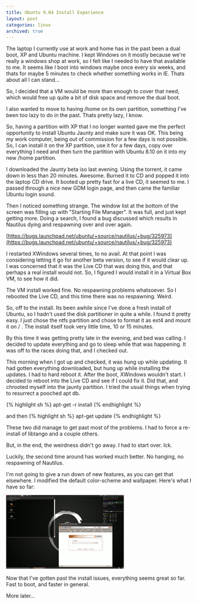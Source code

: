 ```yaml
---
title: Ubuntu 9.04 Install Experience
layout: post
categories: linux
archived: true
---
```

The laptop I currently use at work and home has in the past been a dual boot, XP and Ubuntu machine. I kept Windows on it mostly because we're really a windows shop at work, so I felt like I needed to have that available to me. It seems like I boot into windows maybe once every six weeks, and thats for maybe 5 minutes to check whether something works in IE. Thats about all I can stand...

So, I decided that a VM would be more than enough to cover that need, which would free up quite a bit of disk space and remove the dual boot.

I also wanted to move to having /home on its own partition, something I've been too lazy to do in the past. Thats pretty lazy, I know.

So, having a partition with XP that I no longer wanted gave me the perfect opportunity to install Ubuntu Jaunty and make sure it was OK. This being my work computer, being out of commission for a few days is not possible. So, I can install it on the XP partition, use it for a few days, copy over everything I need and then turn the partition with Ubuntu 8.10 on it into my new /home partition.

I downloaded the Jaunty beta iso last evening. Using the torrent, it came down in less than 20 minutes. Awesome. Burned it to CD and popped it into the laptop CD drive. It booted up pretty fast for a live CD, it seemed to me. I passed through a nice new GDM login page, and then came the familiar Ubuntu login sound.

Then I noticed something strange. The window list at the bottom of the screen was filling up with "Starting File Manager". It was full, and just kept getting more. Doing a search, I found a bug discussed which results in Nautilus dying and respawning over and over again.

[https://bugs.launchpad.net/ubuntu/+source/nautilus/+bug/325973](https://bugs.launchpad.net/ubuntu/+source/nautilus/+bug/325973)

I restarted XWindows several times, to no avail. At that point I was considering letting it go for another beta version, to see if it would clear up. I was concerned that it was the Live CD that was doing this, and that perhaps a real install would not. So, I figured I would install it in a Virtual Box VM, to see how it did.

The VM install worked fine. No respawning problems whatsoever. So I rebooted the Live CD, and this time there was no respawning. Weird.

So, off to the install. Its been awhile since I've done a fresh install of Ubuntu, so I hadn't used the disk partitioner in quite a while. I found it pretty easy. I just chose the ntfs partition and chose to format it as ext4 and mount it on / . The install itself took very little time, 10 or 15 minutes.

By this time it was getting pretty late in the evening, and bed was calling. I decided to update everything and go to sleep while that was happening. It was off to the races doing that, and I checked out.

This morning when I got up and checked, it was hung up while updating. It had gotten everything downloaded, but hung up while installing the updates. I had to hard reboot it. After the boot, XWindows wouldn't start. I decided to reboot into the Live CD and see if I could fix it. Did that, and chrooted myself into the jaunty partition. I tried the usual things when trying to resurrect a pooched apt db.

{% highlight sh %}
apt-get -r install
{% endhighlight %}

and then
{% highlight sh %}
apt-get update
{% endhighlight %}

These two did manage to get past most of the problems. I had to force a re-install of libtango and a couple others.

But, in the end, the weirdness didn't go away. I had to start over. Ick.

Luckily, the second time around has worked much better. No hanging, no respawning of Nautilus.

I'm not going to give a run down of new features, as you can get that elsewhere. I modified the default color-scheme and wallpaper. Here's what I have so far:

![Screenshot](/assets/ubuntu9.png)

Now that I've gotten past the install issues, everything seems great so far. Fast to boot, and faster in general.

More later...
